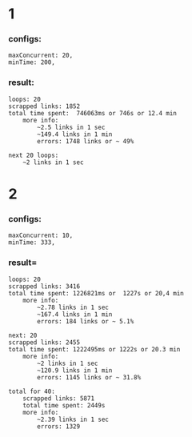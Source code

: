 # 1
### configs: 
    maxConcurrent: 20,
    minTime: 200,
### result: 
    loops: 20
    scrapped links: 1852
    total time spent:  746063ms or 746s or 12.4 min
        more info:
            ~2.5 links in 1 sec
            ~149.4 links in 1 min
            errors: 1748 links or ~ 49%

    next 20 loops:
        ~2 links in 1 sec

# 2

### configs: 
    maxConcurrent: 10,
    minTime: 333,
### result=
    loops: 20
    scrapped links: 3416
    total time spent: 1226821ms or  1227s or 20,4 min
        more info:
            ~2.78 links in 1 sec
            ~167.4 links in 1 min
            errors: 184 links or ~ 5.1%

    next: 20
    scrapped links: 2455
    total time spent: 1222495ms or 1222s or 20.3 min
        more info:
            ~2 links in 1 sec
            ~120.9 links in 1 min
            errors: 1145 links or ~ 31.8%

    total for 40:
        scrapped links: 5871
        total time spent: 2449s
        more info:
            ~2.39 links in 1 sec
            errors: 1329


